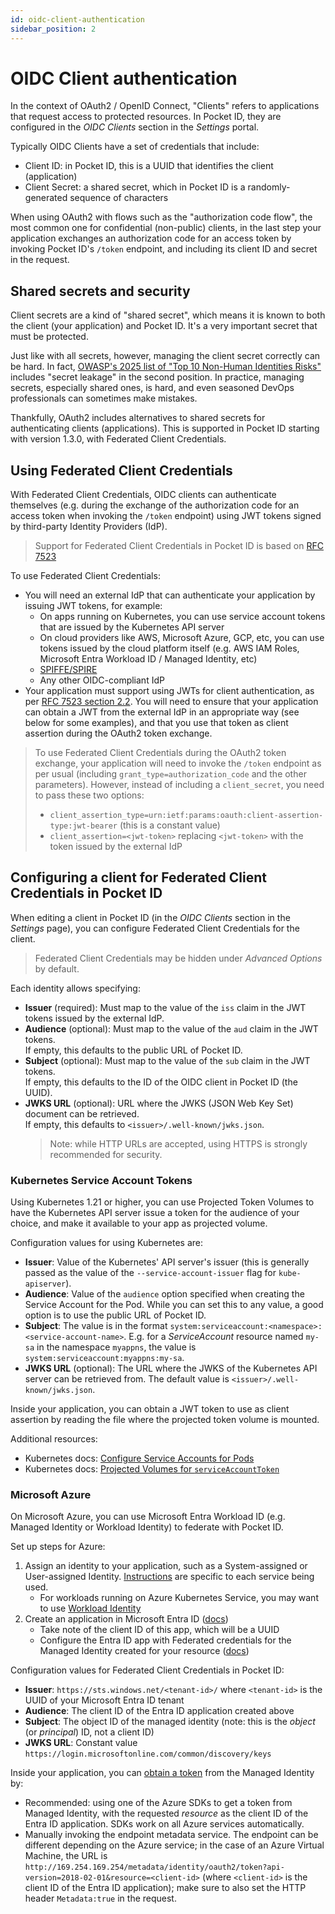 ```yaml
---
id: oidc-client-authentication
sidebar_position: 2
---
```


# OIDC Client authentication

In the context of OAuth2 / OpenID Connect, "Clients" refers to applications that request access to protected resources. In Pocket ID, they are configured in the *OIDC Clients* section in the *Settings* portal.

Typically OIDC Clients have a set of credentials that include:

- Client ID: in Pocket ID, this is a UUID that identifies the client (application)
- Client Secret: a shared secret, which in Pocket ID is a randomly-generated sequence of characters

When using OAuth2 with flows such as the "authorization code flow", the most common one for confidential (non-public) clients, in the last step your application exchanges an authorization code for an access token by invoking Pocket ID's `/token` endpoint, and including its client ID and secret in the request.

## Shared secrets and security

Client secrets are a kind of "shared secret", which means it is known to both the client (your application) and Pocket ID. It's a very important secret that must be protected.

Just like with all secrets, however, managing the client secret correctly can be hard. In fact, [OWASP's 2025 list of "Top 10 Non-Human Identities Risks"](https://owasp.org/www-project-non-human-identities-top-10/2025/top-10-2025/) includes "secret leakage" in the second position. In practice, managing secrets, especially shared ones, is hard, and even seasoned DevOps professionals can sometimes make mistakes.

Thankfully, OAuth2 includes alternatives to shared secrets for authenticating clients (applications). This is supported in Pocket ID starting with version 1.3.0, with Federated Client Credentials.

## Using Federated Client Credentials

With Federated Client Credentials, OIDC clients can authenticate themselves (e.g. during the exchange of the authorization code for an access token when invoking the `/token` endpoint) using JWT tokens signed by third-party Identity Providers (IdP).

> Support for Federated Client Credentials in Pocket ID is based on [RFC 7523](https://datatracker.ietf.org/doc/html/rfc7523)

To use Federated Client Credentials:

- You will need an external IdP that can authenticate your application by issuing JWT tokens, for example:
  - On apps running on Kubernetes, you can use service account tokens that are issued by the Kubernetes API server
  - On cloud providers like AWS, Microsoft Azure, GCP, etc, you can use tokens issued by the cloud platform itself (e.g. AWS IAM Roles, Microsoft Entra Workload ID / Managed Identity, etc)
  - [SPIFFE/SPIRE](https://spiffe.io/) 
  - Any other OIDC-compliant IdP
- Your application must support using JWTs for client authentication, as per [RFC 7523 section 2.2](https://datatracker.ietf.org/doc/html/rfc7523#section-2.2). You will need to ensure that your application can obtain a JWT from the external IdP in an appropriate way (see below for some examples), and that you use that token as client assertion during the OAuth2 token exchange.

> To use Federated Client Credentials during the OAuth2 token exchange, your application will need to invoke the `/token` endpoint as per usual (including `grant_type=authorization_code` and the other parameters). However, instead of including a `client_secret`, you need to pass these two options:
>
> - `client_assertion_type=urn:ietf:params:oauth:client-assertion-type:jwt-bearer` (this is a constant value)
> - `client_assertion=<jwt-token>` replacing `<jwt-token>` with the token issued by the external IdP

## Configuring a client for Federated Client Credentials in Pocket ID

When editing a client in Pocket ID (in the *OIDC Clients* section in the *Settings* page), you can configure Federated Client Credentials for the client.

> Federated Client Credentials may be hidden under *Advanced Options* by default.

Each identity allows specifying:

- **Issuer** (required): Must map to the value of the `iss` claim in the JWT tokens issued by the external IdP.
- **Audience**  (optional): Must map to the value of the `aud` claim in the JWT tokens.  
  If empty, this defaults to the public URL of Pocket ID.
- **Subject**  (optional): Must map to the value of the `sub` claim in the JWT tokens.  
  If empty, this defaults to the ID of the OIDC client in Pocket ID (the UUID).
- **JWKS URL**  (optional): URL where the JWKS (JSON Web Key Set) document can be retrieved.  
  If empty, this defaults to `<issuer>/.well-known/jwks.json`.  
  > Note: while HTTP URLs are accepted, using HTTPS is strongly recommended for security.

### Kubernetes Service Account Tokens

Using Kubernetes 1.21 or higher, you can use Projected Token Volumes to have the Kubernetes API server issue a token for the audience of your choice, and make it available to your app as projected volume.

Configuration values for using Kubernetes are:

- **Issuer**: Value of the Kubernetes' API server's issuer (this is generally passed as the value of the `--service-account-issuer` flag for `kube-apiserver`).
- **Audience**: Value of the `audience` option specified when creating the Service Account for the Pod. While you can set this to any value, a good option is to use the public URL of Pocket ID.
- **Subject**: The value is in the format `system:serviceaccount:<namespace>:<service-account-name>`. E.g. for a *ServiceAccount* resource named `my-sa` in the namespace `myappns`, the value is `system:serviceaccount:myappns:my-sa`.
- **JWKS URL** (optional): The URL where the JWKS of the Kubernetes API server can be retrieved from. The default value is `<issuer>/.well-known/jwks.json`.

Inside your application, you can obtain a JWT token to use as client assertion by reading the file where the projected token volume is mounted.

Additional resources:

- Kubernetes docs: [Configure Service Accounts for Pods](https://kubernetes.io/docs/tasks/configure-pod-container/configure-service-account/)
- Kubernetes docs: [Projected Volumes for `serviceAccountToken`](https://kubernetes.io/docs/concepts/storage/projected-volumes/#serviceaccounttoken)

### Microsoft Azure

On Microsoft Azure, you can use Microsoft Entra Workload ID (e.g. Managed Identity or Workload Identity) to federate with Pocket ID.

Set up steps for Azure:

1. Assign an identity to your application, such as a System-assigned or User-assigned Identity. [Instructions](https://learn.microsoft.com/en-us/entra/identity/managed-identities-azure-resources/overview) are specific to each service being used.
   - For workloads running on Azure Kubernetes Service, you may want to use [Workload Identity](https://learn.microsoft.com/en-us/azure/aks/workload-identity-overview)
2. Create an application in Microsoft Entra ID ([docs](https://learn.microsoft.com/en-us/entra/identity-platform/quickstart-register-app))
   - Take note of the client ID of this app, which will be a UUID
   - Configure the Entra ID app with Federated credentials for the Managed Identity created for your resource ([docs](https://learn.microsoft.com/en-us/entra/workload-id/workload-identity-federation))

Configuration values for Federated Client Credentials in Pocket ID:

- **Issuer**: `https://sts.windows.net/<tenant-id>/` where `<tenant-id>` is the UUID of your Microsoft Entra ID tenant
- **Audience**: The client ID of the Entra ID application created above
- **Subject**: The object ID of the managed identity (note: this is the _object_ (or _principal_) ID, not a client ID)
- **JWKS URL**: Constant value `https://login.microsoftonline.com/common/discovery/keys`

Inside your application, you can [obtain a token](https://learn.microsoft.com/en-us/entra/identity/managed-identities-azure-resources/how-to-use-vm-token) from the Managed Identity by:

- Recommended: using one of the Azure SDKs to get a token from Managed Identity, with the requested *resource* as the client ID of the Entra ID application. SDKs work on all Azure services automatically.
- Manually invoking the endpoint metadata service. The endpoint can be different depending on the Azure service; in the case of an Azure Virtual Machine, the URL is `http://169.254.169.254/metadata/identity/oauth2/token?api-version=2018-02-01&resource=<client-id>` (where `<client-id>` is the client ID of the Entra ID application); make sure to also set the HTTP header `Metadata:true` in the request.
